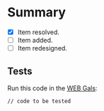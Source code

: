 # Summary

- [x] Item resolved.
- [ ] Item added.
- [ ] Item redesigned.

## Tests

Run this code in the [WEB Gals](https://lia-univali.github.io/Web-GALS/):

```txt
// code to be tested
```
